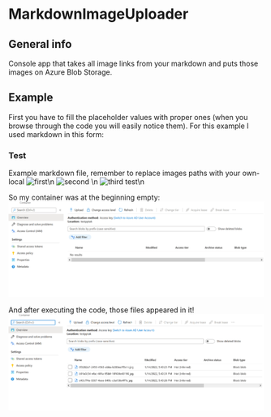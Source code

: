# MarkdownImageUploader

## General info
Console app that takes all image links from your markdown and puts those images on Azure Blob Storage.

## Example
First you have to fill the placeholder values with proper ones (when you browse through the code you will easily notice them).
For this example I used markdown in this form:

### Test
Example markdown file, remember to replace images paths with your own-local
![first](first.jpg)\n
![second](second.jpg) \n
![third](third.jpg) test\n

So my container was at the beginning empty:
![Begin image](https://raw.githubusercontent.com/ptakpiotr/MarkdownImageUploader/master/img1.png)

And after executing the code, those files appeared in it!
![After image](https://raw.githubusercontent.com/ptakpiotr/MarkdownImageUploader/master/img2.png)